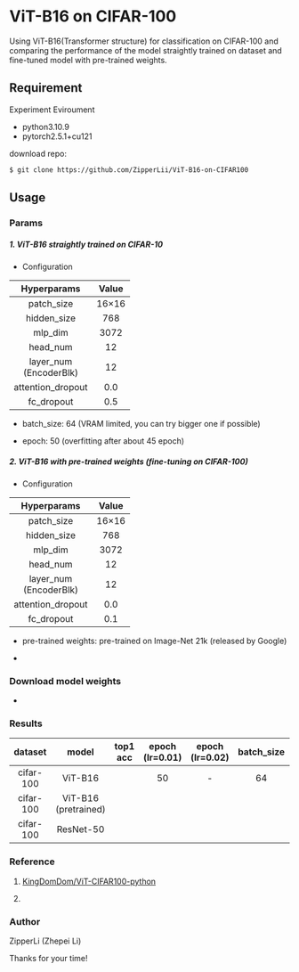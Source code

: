 # ViT-B16 on CIFAR-100

Using ViT-B16(Transformer structure) for classification on CIFAR-100 and comparing the performance of the model straightly trained on dataset and fine-tuned model with pre-trained weights.

## Requirement

Experiment Eviroument

- python3.10.9
- pytorch2.5.1+cu121

download repo:

```bash
$ git clone https://github.com/ZipperLii/ViT-B16-on-CIFAR100
```

## Usage

### Params

##### 1. ViT-B16 straightly trained on CIFAR-10

- Configuration

| Hyperparams               | Value |
|:-------------------------:|:-----:|
| patch_size                | 16×16 |
| hidden_size               | 768   |
| mlp_dim                   | 3072  |
| head_num                  | 12    |
| layer_num<br>(EncoderBlk) | 12    |
| attention_dropout         | 0.0   |
| fc_dropout                | 0.5   |

- batch_size: 64 (VRAM limited, you can try bigger one if possible)

- epoch: 50 (overfitting after about 45 epoch)

##### 2. ViT-B16 with pre-trained weights (fine-tuning on CIFAR-100)

- Configuration

| Hyperparams               | Value |
|:-------------------------:|:-----:|
| patch_size                | 16×16 |
| hidden_size               | 768   |
| mlp_dim                   | 3072  |
| head_num                  | 12    |
| layer_num<br>(EncoderBlk) | 12    |
| attention_dropout         | 0.0   |
| fc_dropout                | 0.1   |

- pre-trained weights: pre-trained on Image-Net 21k (released by Google)

- 

### Download model weights

- 

### Results

| dataset   | model                   | top1<br>acc | epoch<br>(lr=0.01) | epoch<br>(lr=0.02) | batch_size | weight<br>decay |
|:---------:|:-----------------------:|:-----------:|:------------------:|:------------------:|:----------:| --------------- |
| cifar-100 | ViT-B16                 |             | 50                 | -                  | 64         | 0               |
| cifar-100 | ViT-B16<br>(pretrained) |             |                    |                    |            |                 |
| cifar-100 | ResNet-50               |             |                    |                    |            |                 |

### Reference

1. [KingDomDom/ViT-CIFAR100-python](https://github.com/KingDomDom/ViT-CIFAR100-python)

2. 

### Author

ZipperLi (Zhepei Li)

Thanks for your time!